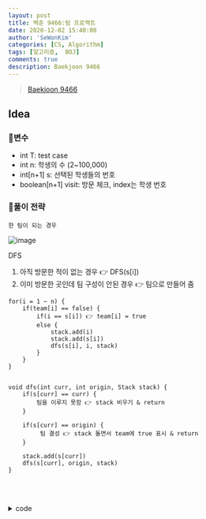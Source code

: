 ```yaml
---
layout: post
title: 백준 9466:텀 프로젝트
date: 2020-12-02 15:40:00
author: 'SeWonKim'
categories: [CS, Algorithm]
tags: [알고리즘,  BOJ]
comments: true
description: Baekjoon 9466
---
```


> [Baekjoon 9466](https://www.acmicpc.net/problem/9466)

## Idea

### 🥚변수

- int T: test case 
- int n: 학생의 수 (2~100,000)
- int[n+1] s: 선택된 학생들의 번호 
- boolean[n+1] visit: 방문 체크, index는 학생 번호

### 🍳풀이 전략


`한 팀이 되는 경우`

![image](https://user-images.githubusercontent.com/30452963/102320427-9cfc0e80-3fbf-11eb-8bc4-2ab011ad5627.png)

DFS 

1. 아직 방문한 적이 없는 경우 👉 DFS(s[i])
2. 이미 방문한 곳인데 팀 구성이 안된 경우 👉 팀으로 만들어 줌


```
for(i = 1 ~ n) {
    if(team[i] == false) {
        if(i == s[i]) 👉 team[i] = true
        else {
            stack.add(i)
            stack.add(s[i])
            dfs(s[i], i, stack)
        }
    }
}


void dfs(int curr, int origin, Stack stack) {
    if(s[curr] == curr) {
        팀을 이루지 못함 👉 stack 비우기 & return
    }

    if(s[curr] == origin) {
         팀 결성 👉 stack 돌면서 team에 true 표시 & return
    }

    stack.add(s[curr])
    dfs(s[curr], origin, stack)
}
```

&nbsp;  
&nbsp;


<details>
<summary>code</summary>
<div markdown="1">

```java
import java.io.BufferedReader;
import java.io.InputStreamReader;
import java.util.StringTokenizer;

public class Main {

	static int count;
	static int[] s;
	static boolean[] team, visit;
	public static void main(String[] args) throws Exception {
		BufferedReader br = new BufferedReader(new InputStreamReader(System.in));
		int T = Integer.parseInt(br.readLine());
		for (int i = 0; i < T; i++) {
			int n = Integer.parseInt(br.readLine());
			s = new int[n+1];
			team = new boolean[n+1];
			visit = new boolean[n+1];
			StringTokenizer st = new StringTokenizer(br.readLine(), " ");
			for (int j = 1; j <= n; j++) {
				s[j] = Integer.parseInt(st.nextToken());
			}	
			
            count = 0;
			for (int j = 1; j <= n; j++) {
				if(!visit[j])	dfs(j);				
			}
			
			System.out.println(n - count);
		}
	}


	private static void dfs(int curr) {
		
		visit[curr] = true;
		int next = s[curr];
		
		if(!visit[next])	dfs(next);
		if(visit[next] && !team[next])	{
			count++;
			for(int i=next; i != curr; i = s[i]) {
				count++;
			}
		}

		team[curr] = true;
	}
}

```

</div>
</details>

&nbsp;  
&nbsp;
